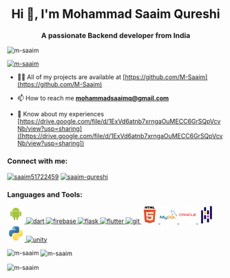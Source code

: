 <h1 align="center">Hi 👋, I'm Mohammad Saaim Qureshi</h1>
<h3 align="center">A passionate Backend developer from India</h3>

<p align="left"> <img src="https://komarev.com/ghpvc/?username=m-saaim&label=Profile%20views&color=0e75b6&style=flat" alt="m-saaim" /> </p>

<p align="left"> <a href="https://github.com/ryo-ma/github-profile-trophy"><img src="https://github-profile-trophy.vercel.app/?username=m-saaim" alt="m-saaim" /></a> </p>

- 👨‍💻 All of my projects are available at [https://github.com/M-Saaim](https://github.com/M-Saaim)

- 📫 How to reach me **mohammadsaaimq@gmail.com**

- 📄 Know about my experiences [https://drive.google.com/file/d/1ExVd6atnb7xrngaOuMECC6GrSQpVcvNb/view?usp=sharing]([https://drive.google.com/file/d/1ExVd6atnb7xrngaOuMECC6GrSQpVcvNb/view?usp=sharing])

<h3 align="left">Connect with me:</h3>
<p align="left">
<a href="https://twitter.com/saaim51722459" target="blank"><img align="center" src="https://raw.githubusercontent.com/rahuldkjain/github-profile-readme-generator/master/src/images/icons/Social/twitter.svg" alt="saaim51722459" height="30" width="40" /></a>
<a href="https://linkedin.com/in/saaim-qureshi" target="blank"><img align="center" src="https://raw.githubusercontent.com/rahuldkjain/github-profile-readme-generator/master/src/images/icons/Social/linked-in-alt.svg" alt="saaim-qureshi" height="30" width="40" /></a>
</p>

<h3 align="left">Languages and Tools:</h3>
<p align="left"> <a href="https://developer.android.com" target="_blank" rel="noreferrer"> <img src="https://raw.githubusercontent.com/devicons/devicon/master/icons/android/android-original-wordmark.svg" alt="android" width="40" height="40"/> </a> <a href="https://dart.dev" target="_blank" rel="noreferrer"> <img src="https://www.vectorlogo.zone/logos/dartlang/dartlang-icon.svg" alt="dart" width="40" height="40"/> </a> <a href="https://firebase.google.com/" target="_blank" rel="noreferrer"> <img src="https://www.vectorlogo.zone/logos/firebase/firebase-icon.svg" alt="firebase" width="40" height="40"/> </a> <a href="https://flask.palletsprojects.com/" target="_blank" rel="noreferrer"> <img src="https://www.vectorlogo.zone/logos/pocoo_flask/pocoo_flask-icon.svg" alt="flask" width="40" height="40"/> </a> <a href="https://flutter.dev" target="_blank" rel="noreferrer"> <img src="https://www.vectorlogo.zone/logos/flutterio/flutterio-icon.svg" alt="flutter" width="40" height="40"/> </a> <a href="https://git-scm.com/" target="_blank" rel="noreferrer"> <img src="https://www.vectorlogo.zone/logos/git-scm/git-scm-icon.svg" alt="git" width="40" height="40"/> </a> <a href="https://www.w3.org/html/" target="_blank" rel="noreferrer"> <img src="https://raw.githubusercontent.com/devicons/devicon/master/icons/html5/html5-original-wordmark.svg" alt="html5" width="40" height="40"/> </a> <a href="https://www.mysql.com/" target="_blank" rel="noreferrer"> <img src="https://raw.githubusercontent.com/devicons/devicon/master/icons/mysql/mysql-original-wordmark.svg" alt="mysql" width="40" height="40"/> </a> <a href="https://www.oracle.com/" target="_blank" rel="noreferrer"> <img src="https://raw.githubusercontent.com/devicons/devicon/master/icons/oracle/oracle-original.svg" alt="oracle" width="40" height="40"/> </a> <a href="https://pandas.pydata.org/" target="_blank" rel="noreferrer"> <img src="https://raw.githubusercontent.com/devicons/devicon/2ae2a900d2f041da66e950e4d48052658d850630/icons/pandas/pandas-original.svg" alt="pandas" width="40" height="40"/> </a> <a href="https://www.python.org" target="_blank" rel="noreferrer"> <img src="https://raw.githubusercontent.com/devicons/devicon/master/icons/python/python-original.svg" alt="python" width="40" height="40"/> </a> <a href="https://unity.com/" target="_blank" rel="noreferrer"> <img src="https://www.vectorlogo.zone/logos/unity3d/unity3d-icon.svg" alt="unity" width="40" height="40"/> </a> </p>

<p><img align="left" src="https://github-readme-stats.vercel.app/api/top-langs?username=m-saaim&show_icons=true&locale=en&layout=compact" alt="m-saaim" /></p>

<p>&nbsp;<img align="center" src="https://github-readme-stats.vercel.app/api?username=m-saaim&show_icons=true&locale=en" alt="m-saaim" /></p>

<p><img align="center" src="https://github-readme-streak-stats.herokuapp.com/?user=m-saaim&" alt="m-saaim" /></p>
